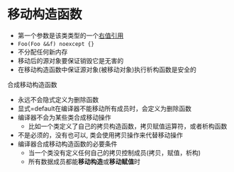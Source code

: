 # 移动构造函数

- 第一个参数是该类类型的一个[右值引用](c++-rvalue-reference.md)
- `Foo(Foo &&f) noexcept {}`
- 不分配任何新内存
- 移动后的源对象要保证销毁它是无害的
- 在移动构造函数中保证源对象(被移动对象)执行析构函数是安全的

合成移动构造函数

- 永远不会隐式定义为删除函数
- 显式=default在编译器不能移动所有成员时，会定义为删除函数
- 编译器不会为某些类合成移动操作
  - 比如一个类定义了自己的拷贝构造函数，拷贝赋值运算符，或者析构函数
- 不是必须的，没有也可以, 类会使用拷贝操作来代替移动操作
- 编译器合成移动构造函数的必要条件
  - 当一个类没有定义任何自己的拷贝控制成员(拷贝，赋值，析构)
  - 所有数据成员都能**移动构造**或**移动赋值**时